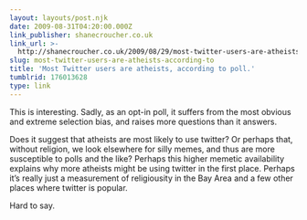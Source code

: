 ```yaml
---
layout: layouts/post.njk
date: 2009-08-31T04:20:00.000Z
link_publisher: shanecroucher.co.uk
link_url: >-
  http://shanecroucher.co.uk/2009/08/29/most-twitter-users-are-atheists-according-to-poll/
slug: most-twitter-users-are-atheists-according-to
title: 'Most Twitter users are atheists, according to poll.'
tumblrid: 176013628
type: link
---
```

<p>This is interesting.  Sadly, as an opt-in poll, it suffers from the most obvious and extreme selection bias, and raises more questions than it answers.</p>

<p>Does it suggest that atheists are most likely to use twitter?  Or perhaps that, without religion, we look elsewhere for silly memes, and thus are more susceptible to polls and the like?  Perhaps this higher memetic availability explains why more atheists might be using twitter in the first place.  Perhaps it&rsquo;s really just a measurement of religiousity in the Bay Area and a few other places where twitter is popular.</p>

<p>Hard to say.</p>
